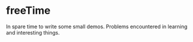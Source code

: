 # freeTime
In spare time to write some small demos.
Problems encountered in learning and interesting things.
